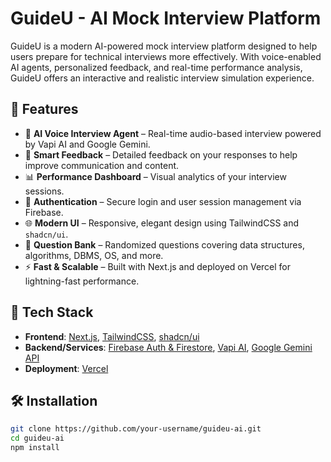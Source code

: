 # GuideU - AI Mock Interview Platform

GuideU is a modern AI-powered mock interview platform designed to help users prepare for technical interviews more effectively. With voice-enabled AI agents, personalized feedback, and real-time performance analysis, GuideU offers an interactive and realistic interview simulation experience.

## 🚀 Features

- 🎤 **AI Voice Interview Agent** – Real-time audio-based interview powered by Vapi AI and Google Gemini.
- 🧠 **Smart Feedback** – Detailed feedback on your responses to help improve communication and content.
- 📊 **Performance Dashboard** – Visual analytics of your interview sessions.
- 🔐 **Authentication** – Secure login and user session management via Firebase.
- 🌐 **Modern UI** – Responsive, elegant design using TailwindCSS and `shadcn/ui`.
- 📁 **Question Bank** – Randomized questions covering data structures, algorithms, DBMS, OS, and more.
- ⚡ **Fast & Scalable** – Built with Next.js and deployed on Vercel for lightning-fast performance.

## 🧱 Tech Stack

- **Frontend**: [Next.js](https://nextjs.org/), [TailwindCSS](https://tailwindcss.com/), [shadcn/ui](https://ui.shadcn.com/)
- **Backend/Services**: [Firebase Auth & Firestore](https://firebase.google.com/), [Vapi AI](https://vapi.ai/), [Google Gemini API](https://deepmind.google/technologies/gemini/)
- **Deployment**: [Vercel](https://vercel.com/)

## 🛠️ Installation

```bash
git clone https://github.com/your-username/guideu-ai.git
cd guideu-ai
npm install
